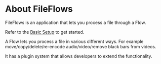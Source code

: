 # About FileFlows

FileFlows is an application that lets you process a file through a Flow.

Refer to the [Basic Setup](https://github.com/revenz/FileFlows/wiki/Basic-Setup) to get started.

A Flow lets you process a file in various different ways.   For example move/copy/delete/re-encode audio/video/remove black bars from videos. 

It has a plugin system that allows developers to extend the functionality.
